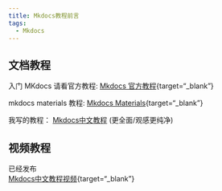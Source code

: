 ```yaml
---
title: Mkdocs教程前言
tags:
  - Mkdocs
---
```


## 文档教程
入门 MKdocs 请看官方教程: 
[Mkdocs 官方教程](https://www.mkdocs.org/user-guide/writing-your-docs/){target=“_blank”}

mkdocs materials 教程: 
[Mkdocs Materials](https://squidfunk.github.io/mkdocs-material/){target=“_blank”}

我写的教程：
[Mkdocs中文教程](mkdocs1.md) (更全面/观感更纯净)

## 视频教程

已经发布  
[Mkdocs中文教程视频](https://space.bilibili.com/1407028951/lists/4566631?type=series){target=“_blank”}